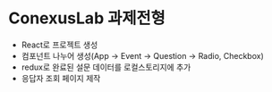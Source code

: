 # ConexusLab 과제전형
- React로 프로젝트 생성
- 컴포넌트 나누어 생성(App -> Event -> Question -> Radio, Checkbox)
- redux로 완료된 설문 데이터를 로컬스토리지에 추가
- 응답자 조회 페이지 제작
